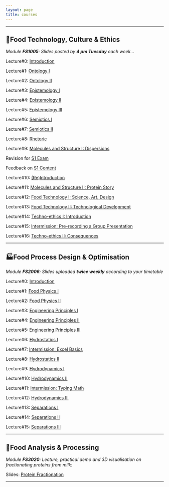```yaml
---
layout: page
title: courses
---
```

---
## :green_salad:Food Technology, Culture & Ethics 
*Module **FS1005**: Slides posted by **4 pm Tuesday** each week...*

Lecture#0: [Introduction](http://edibotopic.github.io/lecture-slides/FS1005_0.html)

Lecture#1: [Ontology I](http://edibotopic.github.io/lecture-slides/FS1005_1.html)

Lecture#2: [Ontology II](http://edibotopic.github.io/lecture-slides/FS1005_2.html)

Lecture#3: [Epistemology I](http://edibotopic.github.io/lecture-slides/FS1005_3.html)

Lecture#4: [Epistemology II](http://edibotopic.github.io/lecture-slides/FS1005_4.html)

Lecture#5: [Epistemology III](http://edibotopic.github.io/lecture-slides/FS1005_5.html)

Lecture#6: [Semiotics I](http://edibotopic.github.io/lecture-slides/FS1005_6.html)

Lecture#7: [Semiotics II](http://edibotopic.github.io/lecture-slides/FS1005_7.html)

Lecture#8: [Rhetoric](http://edibotopic.github.io/lecture-slides/FS1005_8.html)

Lecture#9: [Molecules and Structure I: Dispersions](http://edibotopic.github.io/lecture-slides/FS1005_11.html)

Revision for [S1 Exam](http://edibotopic.github.io/lecture-slides/FS1005_9.html)

Feedback on [S1 Content](http://edibotopic.github.io/lecture-slides/FS1005_10.html)

Lecture#10: [(Re)Introduction](http://edibotopic.github.io/lecture-slides/FS1005_12.html)

Lecture#11: [Molecules and Structure II: Protein Story](http://edibotopic.github.io/lecture-slides/FS1005_13.html)

Lecture#12: [Food Technology I: Science, Art, Design](http://edibotopic.github.io/lecture-slides/FS1005_14.html)

Lecture#13: [Food Technology II: Technological Development](http://edibotopic.github.io/lecture-slides/FS1005_15.html)

Lecture#14: [Techno-ethics I: Introduction](http://edibotopic.github.io/lecture-slides/FS1005_16.html)

Lecture#15: [Intermission: Pre-recording a Group Presentation](http://edibotopic.github.io/lecture-slides/FS1005_17.html)

Lecture#16: [Techno-ethics II: Consequences](http://edibotopic.github.io/lecture-slides/FS1005_18.html)

---

## :factory:Food Process Design & Optimisation 
*Module **FS2006**: Slides uploaded **twice weekly** according to your timetable*

Lecture#0: [Introduction](http://edibotopic.github.io/lecture-slides/FS2006_0.html)

Lecture#1: [Food Physics I](http://edibotopic.github.io/lecture-slides/FS2006_1.html)

Lecture#2: [Food Physics II](http://edibotopic.github.io/lecture-slides/FS2006_2.html)

Lecture#3: [Engineering Principles I](http://edibotopic.github.io/lecture-slides/FS2006_3.html)

Lecture#4: [Engineering Principles II](http://edibotopic.github.io/lecture-slides/FS2006_4.html)

Lecture#5: [Engineering Principles III](http://edibotopic.github.io/lecture-slides/FS2006_5.html)

Lecture#6: [Hydrostatics I](http://edibotopic.github.io/lecture-slides/FS2006_6.html)

Lecture#7: [Intermission: Excel Basics](http://edibotopic.github.io/lecture-slides/FS2006_7.html)

Lecture#8: [Hydrostatics II](http://edibotopic.github.io/lecture-slides/FS2006_8.html)

Lecture#9: [Hydrodynamics I](http://edibotopic.github.io/lecture-slides/FS2006_9.html)

Lecture#10: [Hydrodynamics II](http://edibotopic.github.io/lecture-slides/FS2006_10.html)

Lecture#11: [Intermission: Typing Math](http://edibotopic.github.io/lecture-slides/FS2006_11.html)

Lecture#12: [Hydrodynamics III](http://edibotopic.github.io/lecture-slides/FS2006_12.html)

Lecture#13: [Separations I](http://edibotopic.github.io/lecture-slides/fs2006_13.html)

Lecture#14: [Separations II](http://edibotopic.github.io/lecture-slides/FS2006_14.html)

Lecture#15: [Separations III](http://edibotopic.github.io/lecture-slides/FS2006_15.html)

---

## :microscope:Food Analysis & Processing 
*Module **FS3020**: Lecture, practical demo and 3D visualisation on fractionating proteins from milk:*

Slides: [Protein Fractionation](http://edibotopic.github.io/lecture-slides/FS3020_pro_frac.html)

---
